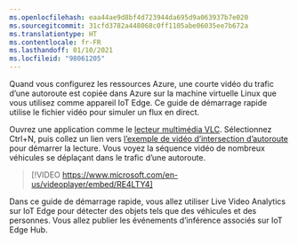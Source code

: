 ```yaml
---
ms.openlocfilehash: eaa44ae9d8bf4d723944da695d9a063937b7e020
ms.sourcegitcommit: 31cfd3782a448068c0ff1105abe06035ee7b672a
ms.translationtype: HT
ms.contentlocale: fr-FR
ms.lasthandoff: 01/10/2021
ms.locfileid: "98061205"
---
```

Quand vous configurez les ressources Azure, une courte vidéo du trafic d’une autoroute est copiée dans Azure sur la machine virtuelle Linux que vous utilisez comme appareil IoT Edge. Ce guide de démarrage rapide utilise le fichier vidéo pour simuler un flux en direct.

Ouvrez une application comme le [lecteur multimédia VLC](https://www.videolan.org/vlc/). Sélectionnez Ctrl+N, puis collez un lien vers [l’exemple de vidéo d’intersection d’autoroute](https://lvamedia.blob.core.windows.net/public/camera-300s.mkv) pour démarrer la lecture. Vous voyez la séquence vidéo de nombreux véhicules se déplaçant dans le trafic d’une autoroute.

> [!VIDEO https://www.microsoft.com/en-us/videoplayer/embed/RE4LTY4]

Dans ce guide de démarrage rapide, vous allez utiliser Live Video Analytics sur IoT Edge pour détecter des objets tels que des véhicules et des personnes. Vous allez publier les événements d’inférence associés sur IoT Edge Hub.
